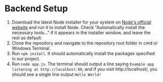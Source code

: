 # Backend Setup
1. Download the latest Node installer for your system on [Node's official website](https://nodejs.org/en/download/) and run it to install Node. Check "Automatically install the necessary tools..." if it appears in the installer window, and leave the rest as default.
2. Clone the repository and navigate to the repository root folder in cmd or Windows Terminal.
3. Run `npm install`. It should automatically install the packages specified in our project.
4. Run `node app.js`. The terminal should output a line saying `Example app listening at http://localhost:80`, and if you visit http://localhost/, you should see a single line output `Hello World!`
